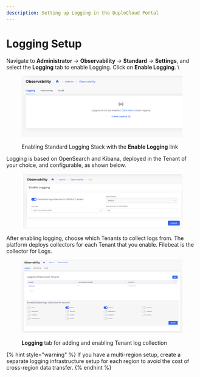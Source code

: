 ```yaml
---
description: Setting up Logging in the DuploCloud Portal
---
```


# Logging Setup

Navigate to **Administrator** -> **Observability** -> **Standard** -> **Settings**, and select the **Logging** tab to enable Logging. Click on **Enable Logging**. \


<figure><img src="../../../.gitbook/assets/image (5) (1).png" alt=""><figcaption><p>Enabling Standard Logging Stack with the <strong>Enable Logging</strong> link</p></figcaption></figure>

Logging is based on OpenSearch and Kibana, deployed in the Tenant of your choice, and configurable, as shown below.

<figure><img src="../../../.gitbook/assets/image (1) (1) (1) (1) (1).png" alt=""><figcaption></figcaption></figure>

After enabling logging, choose which Tenants to collect logs from. The platform deploys collectors for each Tenant that you enable. Filebeat is the collector for Logs.

<figure><img src="../../../.gitbook/assets/image (2) (1) (1) (1).png" alt=""><figcaption><p><strong>Logging</strong> tab for adding and enabling Tenant log collection</p></figcaption></figure>

{% hint style="warning" %}
If you have a multi-region setup, create a separate logging infrastructure setup for each region to avoid the cost of cross-region data transfer.
{% endhint %}
